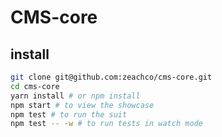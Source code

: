 # CMS-core

## install
```bash
git clone git@github.com:zeachco/cms-core.git
cd cms-core
yarn install # or npm install
npm start # to view the showcase
npm test # to run the suit
npm test -- -w # to run tests in watch mode
```

